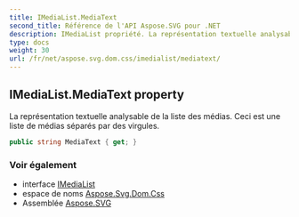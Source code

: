 ```yaml
---
title: IMediaList.MediaText
second_title: Référence de l'API Aspose.SVG pour .NET
description: IMediaList propriété. La représentation textuelle analysable de la liste des médias. Ceci est une liste de médias séparés par des virgules.
type: docs
weight: 30
url: /fr/net/aspose.svg.dom.css/imedialist/mediatext/
---
```

## IMediaList.MediaText property

La représentation textuelle analysable de la liste des médias. Ceci est une liste de médias séparés par des virgules.

```csharp
public string MediaText { get; }
```

### Voir également

* interface [IMediaList](../)
* espace de noms [Aspose.Svg.Dom.Css](../../imedialist/)
* Assemblée [Aspose.SVG](../../../)


